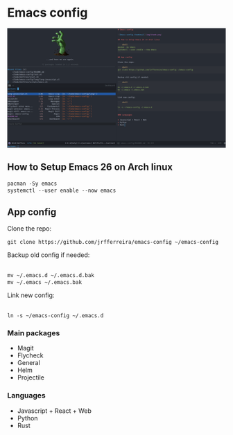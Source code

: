 # Emacs config

![Emacs config thumbnail](img/thumb.png)

## How to Setup Emacs 26 on Arch linux

``` shell
pacman -Sy emacs
systemctl --user enable --now emacs
```

## App config

Clone the repo:

``` shell
git clone https://github.com/jrfferreira/emacs-config ~/emacs-config
```

Backup old config if needed:

``` shell

mv ~/.emacs.d ~/.emacs.d.bak
mv ~/.emacs ~/.emacs.bak
```

Link new config:

``` shell

ln -s ~/emacs-config ~/.emacs.d
```

### Main packages

* Magit
* Flycheck
* General
* Helm
* Projectile

### Languages

* Javascript + React + Web
* Python
* Rust
